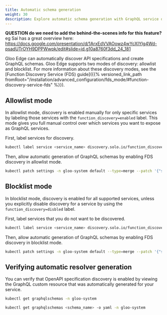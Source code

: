 ```yaml
---
title: Automatic schema generation
weight: 30
description: Explore automatic schema generation with GraphQL service discovery.
---
```


**QUESTION do we need to add the behind-the-scenes info for this feature?** eg Sai has a great overview here: https://docs.google.com/presentation/d/1ArxEdVVAOowz4wYcXIYlg4Wd-psadUTrOYH9DPPWwpk/edit#slide=id.g10a8760f3dd_24_181

Gloo Edge can automatically discover API specifications and create GraphQL schemas. Gloo Edge supports two modes of discovery: allowlist and blocklist. For more information about these discovery modes, see the [Function Discovery Service (FDS) guide]({{% versioned_link_path fromRoot="/installation/advanced_configuration/fds_mode/#function-discovery-service-fds" %}}).

## Allowlist mode

In allowlist mode, discovery is enabled manually for only specific services by labeling those services with the `function_discovery=enabled` label. This mode gives you full manual control over which services you want to expose as GraphQL services.

First, label services for discovery.
```sh
kubectl label service <service_name> discovery.solo.io/function_discovery=enabled
```

Then, allow automatic generation of GraphQL schemas by enabling FDS discovery in allowlist mode.
```sh
kubectl patch settings -n gloo-system default --type=merge --patch '{"spec":{"discovery":{"fdsMode":"WHITELIST"}}}'
```

## Blocklist mode

In blocklist mode, discovery is enabled for all supported services, unless you explicitly disable discovery for a service by using the `function_discovery=disbled` label.

First, label services that you do not want to be discovered.
```sh
kubectl label service <service_name> discovery.solo.io/function_discovery=disabled
```

Then, allow automatic generation of GraphQL schemas by enabling FDS discovery in blocklist mode.
```sh
kubectl patch settings -n gloo-system default --type=merge --patch '{"spec":{"discovery":{"fdsMode":"BLACKLIST"}}}'
```

## Verifying automatic resolver generation

You can verify that OpenAPI specification discovery is enabled by viewing the GraphQL custom resource that was automatically generated for your service.
```sh
kubectl get graphqlschemas -n gloo-system
```
```sh
kubectl get graphqlschemas <schema_name> -o yaml -n gloo-system
```